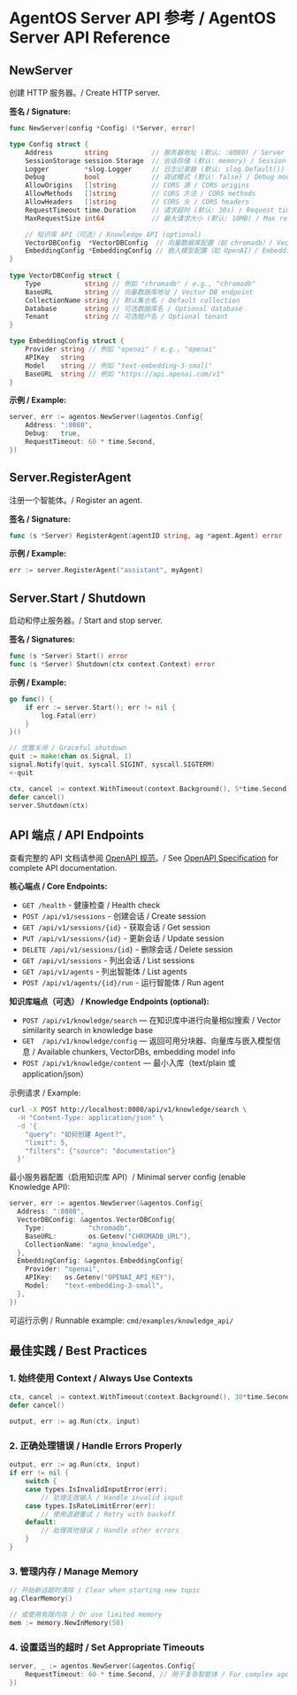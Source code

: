 # AgentOS Server API 参考 / AgentOS Server API Reference

## NewServer

创建 HTTP 服务器。/ Create HTTP server.

**签名 / Signature:**
```go
func NewServer(config *Config) (*Server, error)

type Config struct {
    Address        string           // 服务器地址 (默认: :8080) / Server address (default: :8080)
    SessionStorage session.Storage  // 会话存储 (默认: memory) / Session storage (default: memory)
    Logger         *slog.Logger     // 日志记录器 (默认: slog.Default()) / Logger (default: slog.Default())
    Debug          bool             // 调试模式 (默认: false) / Debug mode (default: false)
    AllowOrigins   []string         // CORS 源 / CORS origins
    AllowMethods   []string         // CORS 方法 / CORS methods
    AllowHeaders   []string         // CORS 头 / CORS headers
    RequestTimeout time.Duration    // 请求超时 (默认: 30s) / Request timeout (default: 30s)
    MaxRequestSize int64            // 最大请求大小 (默认: 10MB) / Max request size (default: 10MB)

    // 知识库 API（可选）/ Knowledge API (optional)
    VectorDBConfig  *VectorDBConfig  // 向量数据库配置（如 chromadb）/ Vector DB configuration
    EmbeddingConfig *EmbeddingConfig // 嵌入模型配置（如 OpenAI）/ Embedding model configuration
}
 
type VectorDBConfig struct {
    Type           string // 例如 "chromadb" / e.g., "chromadb"
    BaseURL        string // 向量数据库地址 / Vector DB endpoint
    CollectionName string // 默认集合名 / Default collection
    Database       string // 可选数据库名 / Optional database
    Tenant         string // 可选租户名 / Optional tenant
}

type EmbeddingConfig struct {
    Provider string // 例如 "openai" / e.g., "openai"
    APIKey   string
    Model    string // 例如 "text-embedding-3-small"
    BaseURL  string // 例如 "https://api.openai.com/v1"
}
```

**示例 / Example:**
```go
server, err := agentos.NewServer(&agentos.Config{
    Address: ":8080",
    Debug:   true,
    RequestTimeout: 60 * time.Second,
})
```

## Server.RegisterAgent

注册一个智能体。/ Register an agent.

**签名 / Signature:**
```go
func (s *Server) RegisterAgent(agentID string, ag *agent.Agent) error
```

**示例 / Example:**
```go
err := server.RegisterAgent("assistant", myAgent)
```

## Server.Start / Shutdown

启动和停止服务器。/ Start and stop server.

**签名 / Signatures:**
```go
func (s *Server) Start() error
func (s *Server) Shutdown(ctx context.Context) error
```

**示例 / Example:**
```go
go func() {
    if err := server.Start(); err != nil {
        log.Fatal(err)
    }
}()

// 优雅关闭 / Graceful shutdown
quit := make(chan os.Signal, 1)
signal.Notify(quit, syscall.SIGINT, syscall.SIGTERM)
<-quit

ctx, cancel := context.WithTimeout(context.Background(), 5*time.Second)
defer cancel()
server.Shutdown(ctx)
```

## API 端点 / API Endpoints

查看完整的 API 文档请参阅 [OpenAPI 规范](../../pkg/agentos/openapi.yaml)。/ See [OpenAPI Specification](../../pkg/agentos/openapi.yaml) for complete API documentation.

**核心端点 / Core Endpoints:**
- `GET /health` - 健康检查 / Health check
- `POST /api/v1/sessions` - 创建会话 / Create session
- `GET /api/v1/sessions/{id}` - 获取会话 / Get session
- `PUT /api/v1/sessions/{id}` - 更新会话 / Update session
- `DELETE /api/v1/sessions/{id}` - 删除会话 / Delete session
- `GET /api/v1/sessions` - 列出会话 / List sessions
- `GET /api/v1/agents` - 列出智能体 / List agents
- `POST /api/v1/agents/{id}/run` - 运行智能体 / Run agent

**知识库端点（可选） / Knowledge Endpoints (optional):**
- `POST /api/v1/knowledge/search` — 在知识库中进行向量相似搜索 / Vector similarity search in knowledge base
- `GET  /api/v1/knowledge/config` — 返回可用分块器、向量库与嵌入模型信息 / Available chunkers, VectorDBs, embedding model info
- `POST /api/v1/knowledge/content` — 最小入库（text/plain 或 application/json）

示例请求 / Example:
```bash
curl -X POST http://localhost:8080/api/v1/knowledge/search \
  -H "Content-Type: application/json" \
  -d '{
    "query": "如何创建 Agent?",
    "limit": 5,
    "filters": {"source": "documentation"}
  }'
```

最小服务器配置（启用知识库 API）/ Minimal server config (enable Knowledge API):
```go
server, err := agentos.NewServer(&agentos.Config{
  Address: ":8080",
  VectorDBConfig: &agentos.VectorDBConfig{
    Type:           "chromadb",
    BaseURL:        os.Getenv("CHROMADB_URL"),
    CollectionName: "agno_knowledge",
  },
  EmbeddingConfig: &agentos.EmbeddingConfig{
    Provider: "openai",
    APIKey:   os.Getenv("OPENAI_API_KEY"),
    Model:    "text-embedding-3-small",
  },
})
```

可运行示例 / Runnable example: `cmd/examples/knowledge_api/`

## 最佳实践 / Best Practices

### 1. 始终使用 Context / Always Use Contexts

```go
ctx, cancel := context.WithTimeout(context.Background(), 30*time.Second)
defer cancel()

output, err := ag.Run(ctx, input)
```

### 2. 正确处理错误 / Handle Errors Properly

```go
output, err := ag.Run(ctx, input)
if err != nil {
    switch {
    case types.IsInvalidInputError(err):
        // 处理无效输入 / Handle invalid input
    case types.IsRateLimitError(err):
        // 使用退避重试 / Retry with backoff
    default:
        // 处理其他错误 / Handle other errors
    }
}
```

### 3. 管理内存 / Manage Memory

```go
// 开始新话题时清除 / Clear when starting new topic
ag.ClearMemory()

// 或使用有限内存 / Or use limited memory
mem := memory.NewInMemory(50)
```

### 4. 设置适当的超时 / Set Appropriate Timeouts

```go
server, _ := agentos.NewServer(&agentos.Config{
    RequestTimeout: 60 * time.Second, // 用于复杂智能体 / For complex agents
})
```
